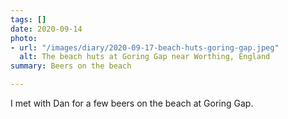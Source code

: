 ```yaml
---
tags: []
date: 2020-09-14
photo:
- url: "/images/diary/2020-09-17-beach-huts-goring-gap.jpeg"
  alt: The beach huts at Goring Gap near Worthing, England
summary: Beers on the beach

---
```

I met with Dan for a few beers on the beach at Goring Gap.